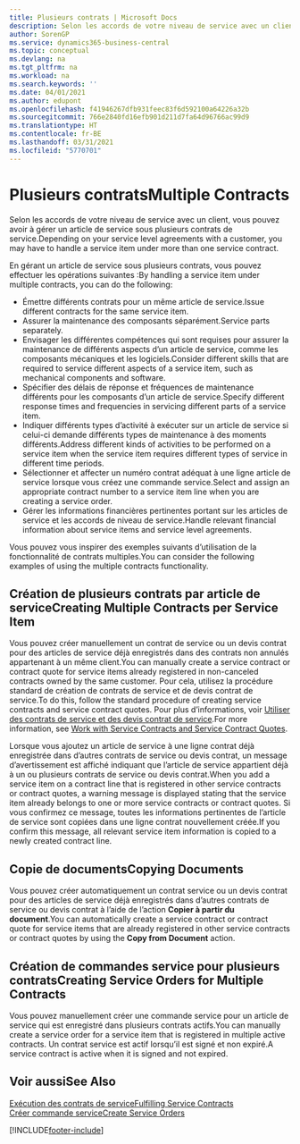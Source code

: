 ```yaml
---
title: Plusieurs contrats | Microsoft Docs
description: Selon les accords de votre niveau de service avec un client, vous pouvez avoir à gérer un article de service sous plusieurs contrats de service.
author: SorenGP
ms.service: dynamics365-business-central
ms.topic: conceptual
ms.devlang: na
ms.tgt_pltfrm: na
ms.workload: na
ms.search.keywords: ''
ms.date: 04/01/2021
ms.author: edupont
ms.openlocfilehash: f41946267dfb931feec83f6d592100a64226a32b
ms.sourcegitcommit: 766e2840fd16efb901d211d7fa64d96766ac99d9
ms.translationtype: HT
ms.contentlocale: fr-BE
ms.lasthandoff: 03/31/2021
ms.locfileid: "5770701"
---
```

# <a name="multiple-contracts"></a><span data-ttu-id="65e01-103">Plusieurs contrats</span><span class="sxs-lookup"><span data-stu-id="65e01-103">Multiple Contracts</span></span>
<span data-ttu-id="65e01-104">Selon les accords de votre niveau de service avec un client, vous pouvez avoir à gérer un article de service sous plusieurs contrats de service.</span><span class="sxs-lookup"><span data-stu-id="65e01-104">Depending on your service level agreements with a customer, you may have to handle a service item under more than one service contract.</span></span>  
  
<span data-ttu-id="65e01-105">En gérant un article de service sous plusieurs contrats, vous pouvez effectuer les opérations suivantes :</span><span class="sxs-lookup"><span data-stu-id="65e01-105">By handling a service item under multiple contracts, you can do the following:</span></span>  
  
* <span data-ttu-id="65e01-106">Émettre différents contrats pour un même article de service.</span><span class="sxs-lookup"><span data-stu-id="65e01-106">Issue different contracts for the same service item.</span></span>  
* <span data-ttu-id="65e01-107">Assurer la maintenance des composants séparément.</span><span class="sxs-lookup"><span data-stu-id="65e01-107">Service parts separately.</span></span>  
* <span data-ttu-id="65e01-108">Envisager les différentes compétences qui sont requises pour assurer la maintenance de différents aspects d’un article de service, comme les composants mécaniques et les logiciels.</span><span class="sxs-lookup"><span data-stu-id="65e01-108">Consider different skills that are required to service different aspects of a service item, such as mechanical components and software.</span></span>  
* <span data-ttu-id="65e01-109">Spécifier des délais de réponse et fréquences de maintenance différents pour les composants d’un article de service.</span><span class="sxs-lookup"><span data-stu-id="65e01-109">Specify different response times and frequencies in servicing different parts of a service item.</span></span>  
* <span data-ttu-id="65e01-110">Indiquer différents types d’activité à exécuter sur un article de service si celui-ci demande différents types de maintenance à des moments différents.</span><span class="sxs-lookup"><span data-stu-id="65e01-110">Address different kinds of activities to be performed on a service item when the service item requires different types of service in different time periods.</span></span>  
* <span data-ttu-id="65e01-111">Sélectionner et affecter un numéro contrat adéquat à une ligne article de service lorsque vous créez une commande service.</span><span class="sxs-lookup"><span data-stu-id="65e01-111">Select and assign an appropriate contract number to a service item line when you are creating a service order.</span></span>  
* <span data-ttu-id="65e01-112">Gérer les informations financières pertinentes portant sur les articles de service et les accords de niveau de service.</span><span class="sxs-lookup"><span data-stu-id="65e01-112">Handle relevant financial information about service items and service level agreements.</span></span>  
  
<span data-ttu-id="65e01-113">Vous pouvez vous inspirer des exemples suivants d’utilisation de la fonctionnalité de contrats multiples.</span><span class="sxs-lookup"><span data-stu-id="65e01-113">You can consider the following examples of using the multiple contracts functionality.</span></span>  
  
## <a name="creating-multiple-contracts-per-service-item"></a><span data-ttu-id="65e01-114">Création de plusieurs contrats par article de service</span><span class="sxs-lookup"><span data-stu-id="65e01-114">Creating Multiple Contracts per Service Item</span></span>  
<span data-ttu-id="65e01-115">Vous pouvez créer manuellement un contrat de service ou un devis contrat pour des articles de service déjà enregistrés dans des contrats non annulés appartenant à un même client.</span><span class="sxs-lookup"><span data-stu-id="65e01-115">You can manually create a service contract or contract quote for service items already registered in non-canceled contracts owned by the same customer.</span></span> <span data-ttu-id="65e01-116">Pour cela, utilisez la procédure standard de création de contrats de service et de devis contrat de service.</span><span class="sxs-lookup"><span data-stu-id="65e01-116">To do this, follow the standard procedure of creating service contracts and service contract quotes.</span></span> <span data-ttu-id="65e01-117">Pour plus d’informations, voir [Utiliser des contrats de service et des devis contrat de service](service-how-to-create-service-contracts-and-service-contract-quotes.md).</span><span class="sxs-lookup"><span data-stu-id="65e01-117">For more information, see [Work with Service Contracts and Service Contract Quotes](service-how-to-create-service-contracts-and-service-contract-quotes.md).</span></span>  
  
<span data-ttu-id="65e01-118">Lorsque vous ajoutez un article de service à une ligne contrat déjà enregistrée dans d’autres contrats de service ou devis contrat, un message d’avertissement est affiché indiquant que l’article de service appartient déjà à un ou plusieurs contrats de service ou devis contrat.</span><span class="sxs-lookup"><span data-stu-id="65e01-118">When you add a service item on a contract line that is registered in other service contracts or contract quotes, a warning message is displayed stating that the service item already belongs to one or more service contracts or contract quotes.</span></span> <span data-ttu-id="65e01-119">Si vous confirmez ce message, toutes les informations pertinentes de l’article de service sont copiées dans une ligne contrat nouvellement créée.</span><span class="sxs-lookup"><span data-stu-id="65e01-119">If you confirm this message, all relevant service item information is copied to a newly created contract line.</span></span>  
  
## <a name="copying-documents"></a><span data-ttu-id="65e01-120">Copie de documents</span><span class="sxs-lookup"><span data-stu-id="65e01-120">Copying Documents</span></span>  
<span data-ttu-id="65e01-121">Vous pouvez créer automatiquement un contrat service ou un devis contrat pour des articles de service déjà enregistrés dans d’autres contrats de service ou devis contrat à l’aide de l’action **Copier à partir du document**.</span><span class="sxs-lookup"><span data-stu-id="65e01-121">You can automatically create a service contract or contract quote for service items that are already registered in other service contracts or contract quotes by using the **Copy from Document** action.</span></span>  
  
## <a name="creating-service-orders-for-multiple-contracts"></a><span data-ttu-id="65e01-122">Création de commandes service pour plusieurs contrats</span><span class="sxs-lookup"><span data-stu-id="65e01-122">Creating Service Orders for Multiple Contracts</span></span>  
<span data-ttu-id="65e01-123">Vous pouvez manuellement créer une commande service pour un article de service qui est enregistré dans plusieurs contrats actifs.</span><span class="sxs-lookup"><span data-stu-id="65e01-123">You can manually create a service order for a service item that is registered in multiple active contracts.</span></span> <span data-ttu-id="65e01-124">Un contrat service est actif lorsqu’il est signé et non expiré.</span><span class="sxs-lookup"><span data-stu-id="65e01-124">A service contract is active when it is signed and not expired.</span></span>  
  
## <a name="see-also"></a><span data-ttu-id="65e01-125">Voir aussi</span><span class="sxs-lookup"><span data-stu-id="65e01-125">See Also</span></span>  
[<span data-ttu-id="65e01-126">Exécution des contrats de service</span><span class="sxs-lookup"><span data-stu-id="65e01-126">Fulfilling Service Contracts</span></span>](service-fulfill-service-contracts.md)  
[<span data-ttu-id="65e01-127">Créer commande service</span><span class="sxs-lookup"><span data-stu-id="65e01-127">Create Service Orders</span></span>](service-how-to-create-service-orders.md)  


[!INCLUDE[footer-include](includes/footer-banner.md)]